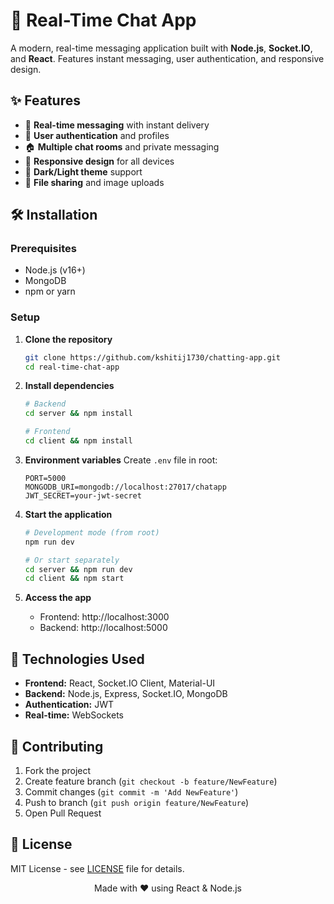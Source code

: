 # 💬 Real-Time Chat App
 
A modern, real-time messaging application built with **Node.js**, **Socket.IO**, and **React**. Features instant messaging, user authentication, and responsive design.

## ✨ Features

- 💬 **Real-time messaging** with instant delivery
- 👥 **User authentication** and profiles
- 🏠 **Multiple chat rooms** and private messaging
- 📱 **Responsive design** for all devices
- 🎨 **Dark/Light theme** support
- 📎 **File sharing** and image uploads

## 🛠️ Installation

### Prerequisites
- Node.js (v16+)
- MongoDB
- npm or yarn

### Setup

1. **Clone the repository**
   ```bash
   git clone https://github.com/kshitij1730/chatting-app.git
   cd real-time-chat-app
   ```

2. **Install dependencies**
   ```bash
   # Backend
   cd server && npm install
   
   # Frontend
   cd client && npm install
   ```

3. **Environment variables**
   Create `.env` file in root:
   ```env
   PORT=5000
   MONGODB_URI=mongodb://localhost:27017/chatapp
   JWT_SECRET=your-jwt-secret
   ```

4. **Start the application**
   ```bash
   # Development mode (from root)
   npm run dev
   
   # Or start separately
   cd server && npm run dev
   cd client && npm start
   ```

5. **Access the app**
   - Frontend: http://localhost:3000
   - Backend: http://localhost:5000

## 🚀 Technologies Used

- **Frontend:** React, Socket.IO Client, Material-UI
- **Backend:** Node.js, Express, Socket.IO, MongoDB
- **Authentication:** JWT
- **Real-time:** WebSockets

## 🤝 Contributing

1. Fork the project
2. Create feature branch (`git checkout -b feature/NewFeature`)
3. Commit changes (`git commit -m 'Add NewFeature'`)
4. Push to branch (`git push origin feature/NewFeature`)
5. Open Pull Request

## 📄 License

MIT License - see [LICENSE](LICENSE) file for details.

<div align="center">
Made with ❤️ using React & Node.js
</div>
